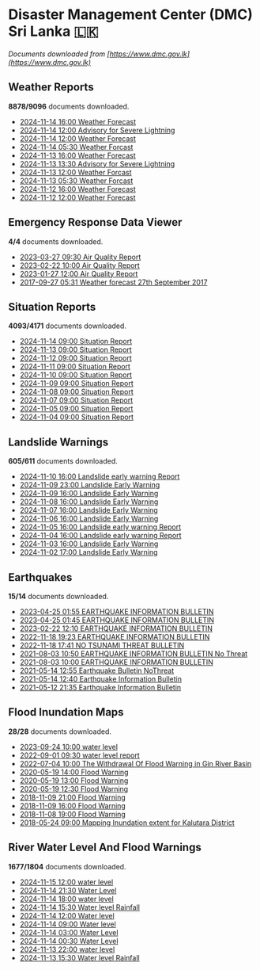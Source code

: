 # Disaster Management Center (DMC) Sri Lanka :sri_lanka:

*Documents downloaded from [https://www.dmc.gov.lk](https://www.dmc.gov.lk)*

## Weather Reports

**8878/9096** documents downloaded.

* [2024-11-14 16:00 Weather Forecast](data/weather-reports/20241114.1600.weather-forecast.pdf)
* [2024-11-14 12:00 Advisory for Severe Lightning](data/weather-reports/20241114.1200.advisory-for-severe-lightning.pdf)
* [2024-11-14 12:00 Weather Forecast](data/weather-reports/20241114.1200.weather-forecast.pdf)
* [2024-11-14 05:30 Weather Forcast](data/weather-reports/20241114.0530.weather-forcast.pdf)
* [2024-11-13 16:00 Weather Forecast](data/weather-reports/20241113.1600.weather-forecast.pdf)
* [2024-11-13 13:30 Advisory for Severe Lightning](data/weather-reports/20241113.1330.advisory-for-severe-lightning.pdf)
* [2024-11-13 12:00 Weather Forcast](data/weather-reports/20241113.1200.weather-forcast.pdf)
* [2024-11-13 05:30 Weather Forcast](data/weather-reports/20241113.0530.weather-forcast.pdf)
* [2024-11-12 16:00 Weather Forecast](data/weather-reports/20241112.1600.weather-forecast.pdf)
* [2024-11-12 12:00 Weather Forecast](data/weather-reports/20241112.1200.weather-forecast.pdf)

## Emergency Response Data Viewer

**4/4** documents downloaded.

* [2023-03-27 09:30 Air Quality Report](data/emergency-response-data-viewer/20230327.0930.air-quality-report.pdf)
* [2023-02-22 10:00 Air Quality Report](data/emergency-response-data-viewer/20230222.1000.air-quality-report.pdf)
* [2023-01-27 12:00 Air Quality Report](data/emergency-response-data-viewer/20230127.1200.air-quality-report.pdf)
* [2017-09-27 05:31 Weather forecast 27th September 2017](data/emergency-response-data-viewer/20170927.0531.weather-forecast-27th-september-2017.pdf)

## Situation Reports

**4093/4171** documents downloaded.

* [2024-11-14 09:00 Situation Report](data/situation-reports/20241114.0900.situation-report.pdf)
* [2024-11-13 09:00 Situation Report](data/situation-reports/20241113.0900.situation-report.pdf)
* [2024-11-12 09:00 Situation Report](data/situation-reports/20241112.0900.situation-report.pdf)
* [2024-11-11 09:00 Situation Report](data/situation-reports/20241111.0900.situation-report.pdf)
* [2024-11-10 09:00 Situation Report](data/situation-reports/20241110.0900.situation-report.pdf)
* [2024-11-09 09:00 Situation Report](data/situation-reports/20241109.0900.situation-report.pdf)
* [2024-11-08 09:00 Situation Report](data/situation-reports/20241108.0900.situation-report.pdf)
* [2024-11-07 09:00 Situation Report](data/situation-reports/20241107.0900.situation-report.pdf)
* [2024-11-05 09:00 Situation Report](data/situation-reports/20241105.0900.situation-report.pdf)
* [2024-11-04 09:00 Situation Report](data/situation-reports/20241104.0900.situation-report.pdf)

## Landslide Warnings

**605/611** documents downloaded.

* [2024-11-10 16:00 Landslide early warning Report](data/landslide-warnings/20241110.1600.landslide-early-warning-report.pdf)
* [2024-11-09 23:00 Landslide Early Warning](data/landslide-warnings/20241109.2300.landslide-early-warning.pdf)
* [2024-11-09 16:00 Landslide Early Warning](data/landslide-warnings/20241109.1600.landslide-early-warning.pdf)
* [2024-11-08 16:00 Landslide Early Warning](data/landslide-warnings/20241108.1600.landslide-early-warning.pdf)
* [2024-11-07 16:00 Landslide Early Warning](data/landslide-warnings/20241107.1600.landslide-early-warning.pdf)
* [2024-11-06 16:00 Landslide Early Warning](data/landslide-warnings/20241106.1600.landslide-early-warning.pdf)
* [2024-11-05 16:00 Landslide early warning Report](data/landslide-warnings/20241105.1600.landslide-early-warning-report.pdf)
* [2024-11-04 16:00 Landslide early warning Report](data/landslide-warnings/20241104.1600.landslide-early-warning-report.pdf)
* [2024-11-03 16:00 Landslide Early Warning](data/landslide-warnings/20241103.1600.landslide-early-warning.pdf)
* [2024-11-02 17:00 Landslide Early Warning](data/landslide-warnings/20241102.1700.landslide-early-warning.pdf)

## Earthquakes

**15/14** documents downloaded.

* [2023-04-25 01:55 EARTHQUAKE INFORMATION BULLETIN](data/earthquakes/20230425.0155.earthquake-information-bulletin.pdf)
* [2023-04-25 01:45 EARTHQUAKE INFORMATION BULLETIN](data/earthquakes/20230425.0145.earthquake-information-bulletin.pdf)
* [2023-02-22 12:10 EARTHQUAKE INFORMATION BULLETIN](data/earthquakes/20230222.1210.earthquake-information-bulletin.pdf)
* [2022-11-18 19:23 EARTHQUAKE INFORMATION BULLETIN](data/earthquakes/20221118.1923.earthquake-information-bulletin.pdf)
* [2022-11-18 17:41 NO TSUNAMI THREAT BULLETIN](data/earthquakes/20221118.1741.no-tsunami-threat-bulletin.pdf)
* [2021-08-03 10:50 EARTHQUAKE INFORMATION BULLETIN No Threat](data/earthquakes/20210803.1050.earthquake-information-bulletin-no-threat.pdf)
* [2021-08-03 10:00 EARTHQUAKE INFORMATION BULLETIN](data/earthquakes/20210803.1000.earthquake-information-bulletin.pdf)
* [2021-05-14 12:55 Earthquake Bulletin NoThreat](data/earthquakes/20210514.1255.earthquake-bulletin-nothreat.pdf)
* [2021-05-14 12:40 Earthquake Information Bulletin](data/earthquakes/20210514.1240.earthquake-information-bulletin.pdf)
* [2021-05-12 21:35 Earthquake Information Bulletin](data/earthquakes/20210512.2135.earthquake-information-bulletin.pdf)

## Flood Inundation Maps

**28/28** documents downloaded.

* [2023-09-24 10:00 water level](data/flood-inundation-maps/20230924.1000.water-level.pdf)
* [2022-09-01 09:30 water level report](data/flood-inundation-maps/20220901.0930.water-level-report.pdf)
* [2022-07-04 10:00 The Withdrawal Of Flood Warning in Gin River Basin](data/flood-inundation-maps/20220704.1000.the-withdrawal-of-flood-warning-in-gin-river-basin.pdf)
* [2020-05-19 14:00 Flood Warning](data/flood-inundation-maps/20200519.1400.flood-warning.pdf)
* [2020-05-19 13:00 Flood Warning](data/flood-inundation-maps/20200519.1300.flood-warning.pdf)
* [2020-05-19 12:30 Flood Warning](data/flood-inundation-maps/20200519.1230.flood-warning.pdf)
* [2018-11-09 21:00 Flood Warning](data/flood-inundation-maps/20181109.2100.flood-warning.PDF)
* [2018-11-09 16:00 Flood Warning](data/flood-inundation-maps/20181109.1600.flood-warning.PDF)
* [2018-11-08 19:00 Flood Warning](data/flood-inundation-maps/20181108.1900.flood-warning.PDF)
* [2018-05-24 09:00 Mapping Inundation extent for Kalutara District](data/flood-inundation-maps/20180524.0900.mapping-inundation-extent-for-kalutara-district.pdf)

## River Water Level And Flood Warnings

**1677/1804** documents downloaded.

* [2024-11-15 12:00 water level](data/river-water-level-and-flood-warnings/20241115.1200.water-level.pdf)
* [2024-11-14 21:30 Water Level](data/river-water-level-and-flood-warnings/20241114.2130.water-level.jpg)
* [2024-11-14 18:00 water level](data/river-water-level-and-flood-warnings/20241114.1800.water-level.jpg)
* [2024-11-14 15:30 Water level  Rainfall](data/river-water-level-and-flood-warnings/20241114.1530.water-level-rainfall.pdf)
* [2024-11-14 12:00 Water level](data/river-water-level-and-flood-warnings/20241114.1200.water-level.pdf)
* [2024-11-14 09:00 Water level](data/river-water-level-and-flood-warnings/20241114.0900.water-level.jpg)
* [2024-11-14 03:00 Water Level](data/river-water-level-and-flood-warnings/20241114.0300.water-level.jpg)
* [2024-11-14 00:30 Water Level](data/river-water-level-and-flood-warnings/20241114.0030.water-level.jpg)
* [2024-11-13 22:00 water level](data/river-water-level-and-flood-warnings/20241113.2200.water-level.jpg)
* [2024-11-13 15:30 Water level  Rainfall](data/river-water-level-and-flood-warnings/20241113.1530.water-level-rainfall.jpg)

